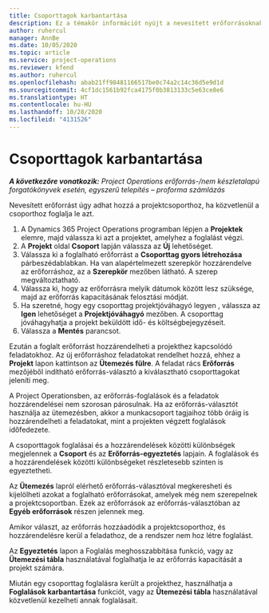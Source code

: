 ```yaml
---
title: Csoporttagok karbantartása
description: Ez a témakör információt nyújt a nevesített erőforrásoknak a projektcsoportokhoz való foglalásáról, és a feladatokhoz való hozzárendeléséről.
author: ruhercul
manager: AnnBe
ms.date: 10/05/2020
ms.topic: article
ms.service: project-operations
ms.reviewer: kfend
ms.author: ruhercul
ms.openlocfilehash: abab21ff98481166517be0c74a2c14c36d5e9d1d
ms.sourcegitcommit: 4cf1dc1561b92fca4175f0b3813133c5e63ce8e6
ms.translationtype: HT
ms.contentlocale: hu-HU
ms.lasthandoff: 10/28/2020
ms.locfileid: "4131526"
---
```

# <a name="maintain-team-members"></a>Csoporttagok karbantartása

_**A következőre vonatkozik:** Project Operations erőforrás-/nem készletalapú forgatókönyvek esetén, egyszerű telepítés – proforma számlázás_

Nevesített erőforrást úgy adhat hozzá a projektcsoporthoz, ha közvetlenül a csoporthoz foglalja le azt.

1. A Dynamics 365 Project Operations programban lépjen a **Projektek** elemre, majd válassza ki azt a projektet, amelyhez a foglalást végzi.
2. A **Projekt** oldal **Csoport** lapján válassza az **Új** lehetőséget. 
3. Válassza ki a foglalható erőforrást a **Csoporttag gyors létrehozása** párbeszédablabkan. Ha van alapértelmezett szerepkör hozzárendelve az erőforráshoz, az a **Szerepkör** mezőben látható. A szerep megváltoztatható. 
4. Válassza ki, hogy az erőforrásra melyik dátumok között lesz szüksége, majd az erőforrás kapacitásának felosztási módját. 
5. Ha szeretné, hogy egy csoporttag projektjóváhagyó legyen , válassza az **Igen** lehetőséget a **Projektjóváhagyó** mezőben. A csoporttag jóváhagyhatja a projekt beküldött idő- és költségbejegyzéseit. 
6. Válassza a **Mentés** parancsot.

Ezután a foglalt erőforrást hozzárendelheti a projekthez kapcsolódó feladatokhoz. Az új erőforráshoz feladatokat rendelhet hozzá, ehhez a **Projekt** lapon kattintson az **Ütemezés fülre**. A feladat rács **Erőforrás** mezőjéből indítható erőforrás-választó a kiválasztható csoporttagokat jeleníti meg.


A Project Operationsben, az erőforrás-foglalások és a feladatok hozzárendelései nem szorosan párosulnak. Ha az erőforrás-választót használja az ütemezésben, akkor a munkacsoport tagjaihoz több óráig is hozzárendelheti a feladatokat, mint a projekten végzett foglalások időfedezete.

A csoporttagok foglalásai és a hozzárendelések közötti különbségek megjelennek a **Csoport** és az **Erőforrás-egyeztetés** lapjain. A foglalások és a hozzárendelések közötti különbségeket részletesebb szinten is egyeztetheti.

Az **Ütemezés** lapról elérhető erőforrás-választóval megkeresheti és kijelölheti azokat a foglalható erőforrásokat, amelyek még nem szerepelnek a projektcsoportban. Ezek az erőforrások az erőforrás-választóban az **Egyéb erőforrások** részen jelennek meg.

Amikor választ, az erőforrás hozzáadódik a projektcsoporthoz, és hozzárendelésre kerül a feladathoz, de a rendszer nem hoz létre foglalást.

Az **Egyeztetés** lapon a Foglalás meghosszabbítása funkció, vagy az **Ütemezési tábla** használatával foglalhatja le az erőforrás kapacitását a projekt számára.

Miután egy csoporttag foglalásra került a projekthez, használhatja a **Foglalások karbantartása** funkciót, vagy az **Ütemezési tábla** használatával közvetlenül kezelheti annak foglalásait.
